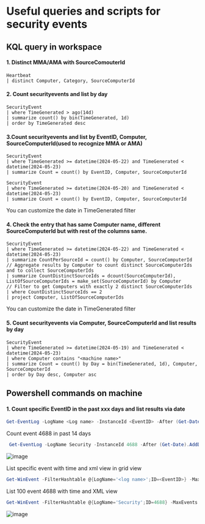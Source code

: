 # Useful queries and scripts for security events

## KQL query in workspace

#### 1. Distinct MMA/AMA with SourceComouterId
```kusto
Heartbeat
| distinct Computer, Category, SourceComputerId
```

#### 2. Count securityevents and list by day
```kusto
SecurityEvent
| where TimeGenerated > ago(14d)
| summarize count() by bin(TimeGenerated, 1d)
| order by TimeGenerated desc
```


#### 3.Count securityevents and list by EventID, Computer, SourceComputerId(used to recognize MMA or AMA)
```kusto
SecurityEvent
| where TimeGenerated >= datetime(2024-05-22) and TimeGenerated < datetime(2024-05-23)
| summarize Count = count() by EventID, Computer, SourceComputerId
```

```kusto
SecurityEvent
| where TimeGenerated >= datetime(2024-05-20) and TimeGenerated < datetime(2024-05-23)
| summarize Count = count() by EventID, Computer, SourceComputerId
```
You can customize the date in TimeGenerated filter


#### 4. Check the entry that has same Computer name, different SourceComputerId but with rest of the columns same.
```kusto
SecurityEvent
| where TimeGenerated >= datetime(2024-05-22) and TimeGenerated < datetime(2024-05-23)
| summarize CountPerSourceId = count() by Computer, SourceComputerId
// Aggregate results by Computer to count distinct SourceComputerIds and to collect SourceComputerIds
| summarize CountDistinctSourceIds = dcount(SourceComputerId), ListOfSourceComputerIds = make_set(SourceComputerId) by Computer
// Filter to get Computers with exactly 2 distinct SourceComputerIds
| where CountDistinctSourceIds == 2
| project Computer, ListOfSourceComputerIds
```
You can customize the date in TimeGenerated filter


#### 5. Count securityevents via Computer, SourceComputerId and list results by day
```kusto
SecurityEvent
| where TimeGenerated >= datetime(2024-05-19) and TimeGenerated < datetime(2024-05-23)
| where Computer contains "<machine name>"
| summarize Count = count() by Day = bin(TimeGenerated, 1d), Computer, SourceComputerId
| order by Day desc, Computer asc
```

## Powershell commands on machine

#### 1. Count specific EventID in the past xxx days and list results via date

```powershell
Get-EventLog -LogName <Log name> -InstanceId <EventID> -After (Get-Date).AddDays(<set the time range>) | Group-Object -Property {$_.TimeGenerated.Date} | Select-Object @{Name="Date";Expression={$_.Name}}, @{Name="Count";Expression={$_.Count}} | Sort-Object Date | Format-Table -AutoSize 
```

Count event 4688 in past 14 days
```powershell
 Get-EventLog -LogName Security -InstanceId 4688 -After (Get-Date).AddDays(-14) | Group-Object -Property {$_.TimeGenerated.Date} | Select-Object @{Name="Date";Expression={$_.Name}}, @{Name="Count";Expression={$_.Count}} | Sort-Object Date | Format-Table -AutoSize 
```
![image](https://github.com/guguji666666/GJS-Sentinel-Tips/assets/96930989/2ea27ced-d77c-4429-a635-97817bd63b8a)


List specific event with time and xml view in grid view
```powershell
Get-WinEvent -FilterHashtable @{LogName='<log name>';ID=<EventID>} -MaxEvents <Number of event> | Select-Object TimeCreated, Id, @{n='XML';e={$_.ToXml()}} | Out-GridView```
```

List 100 event 4688 with time and XML view
```powershell
Get-WinEvent -FilterHashtable @{LogName='Security';ID=4688} -MaxEvents 100 | Select-Object TimeCreated, Id, @{n='XML';e={$_.ToXml()}} | Out-GridView
```
![image](https://github.com/guguji666666/GJS-Sentinel-Tips/assets/96930989/1787db9a-a2ea-4ecd-8a41-808cfe4833dc)

